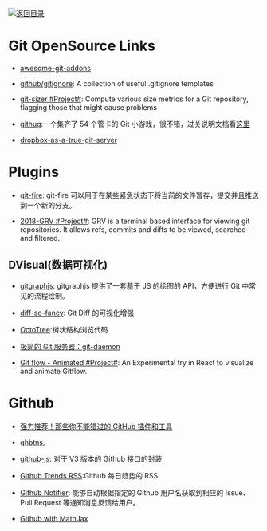 [![返回目录](https://user-images.githubusercontent.com/5803001/38079637-ff0abcf0-3371-11e8-9b76-ad651620afc7.jpg)](https://github.com/wxyyxc1992/Awesome-Links)

# Git OpenSource Links

* [awesome-git-addons](https://github.com/stevemao/awesome-git-addons#git-deploy)

* [github/gitignore](https://github.com/github/gitignore): A collection of useful .gitignore templates

* [git-sizer #Project#](https://github.com/github/git-sizer/): Compute various size metrics for a Git repository, flagging those that might cause problems

- [githug](https://github.com/Gazler/githug):一个集齐了 54 个管卡的 Git 小游戏，很不错，过关说明文档看[这里](https://codingstyle.cn/topics/51)

* [dropbox-as-a-true-git-server](http://www.anishathalye.com/2016/04/25/dropbox-as-a-true-git-server/)

# Plugins

* [git-fire](https://github.com/qw3rtman/git-fire): git-fire 可以用于在某些紧急状态下将当前的文件暂存，提交并且推送到一个新的分支。

* [2018-GRV #Project#](https://github.com/rgburke/grv): GRV is a terminal based interface for viewing git repositories. It allows refs, commits and diffs to be viewed, searched and filtered.

## DVisual(数据可视化)

* [gitgraphjs](http://gitgraphjs.com/#): gitgraphjs 提供了一套基于 JS 的绘图的 API，方便进行 Git 中常见的流程绘制。

* [diff-so-fancy](https://github.com/so-fancy/diff-so-fancy): Git Diff 的可视化增强

* [OctoTree](https://github.com/buunguyen/octotree):树状结构浏览代码

* [极简的 Git 服务器：git-daemon](http://harttle.com/2016/06/20/git-daemon.html)

* [Git flow - Animated #Project#](https://github.com/vraa/gitflowanimated): An Experimental try in React to visualize and animate Gitflow.

# Github

* [强力推荐！那些你不能错过的 GitHub 插件和工具](https://juejin.im/post/59ade28051882538fd72fa2c)

- [ghbtns.](https://ghbtns.com/#star)

- [github-js](https://github.com/akshaykumar6/github-js): 对于 V3 版本的 Github 接口的封装

* [Github Trends RSS](http://github-trends.ryotarai.info/):Github 每日趋势的 RSS

- [Github Notifier](https://parg.co/bDV): 能够自动根据指定的 Github 用户名获取到相应的 Issue、Pull Request 等通知消息反馈给用户。

- [Github with MathJax](https://parg.co/bDa)

